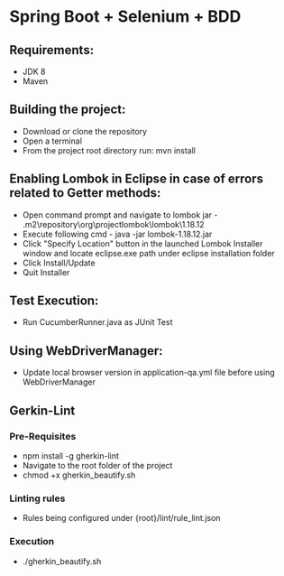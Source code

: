 # Spring Boot + Selenium + BDD

## Requirements:

* JDK 8
* Maven

## Building the project:

* Download or clone the repository
* Open a terminal
* From the project root directory run: mvn install

## Enabling Lombok in Eclipse in case of errors related to Getter methods:

* Open command prompt and navigate to lombok jar - .m2\repository\org\projectlombok\lombok\1.18.12
* Execute following cmd - java -jar lombok-1.18.12.jar
* Click "Specify Location" button in the launched Lombok Installer window and locate eclipse.exe path under eclipse
  installation folder
* Click Install/Update
* Quit Installer

## Test Execution:

* Run CucumberRunner.java as JUnit Test

## Using WebDriverManager:

* Update local browser version in application-qa.yml file before using WebDriverManager

## Gerkin-Lint

### Pre-Requisites

* npm install -g gherkin-lint
* Navigate to the root folder of the project
* chmod +x gherkin_beautify.sh

### Linting rules

* Rules being configured under {root}/lint/rule_lint.json

### Execution

* ./gherkin_beautify.sh
